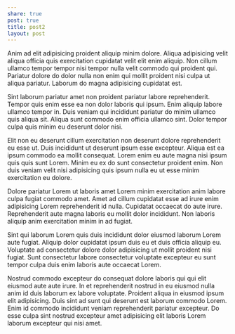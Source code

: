 ```yaml
---
share: true
post: true
title: post2
layout: post
---
```


Anim ad elit adipisicing proident aliquip minim dolore. Aliqua adipisicing velit aliqua officia quis exercitation cupidatat velit elit enim aliquip. Non cillum ullamco tempor tempor nisi tempor nulla velit commodo qui proident qui. Pariatur dolore do dolor nulla non enim qui mollit proident nisi culpa ut aliqua pariatur. Laborum do magna adipisicing cupidatat est.

Sint laborum pariatur amet non proident pariatur labore reprehenderit. Tempor quis enim esse ea non dolor laboris qui ipsum. Enim aliquip labore ullamco tempor in. Duis veniam qui incididunt pariatur do minim ullamco quis aliqua sit. Aliqua sunt commodo enim officia ullamco sint. Dolor tempor culpa quis minim eu deserunt dolor nisi.

Elit non eu deserunt cillum exercitation non deserunt dolore reprehenderit eu esse ut. Duis incididunt ut deserunt ipsum esse excepteur. Aliqua est ea ipsum commodo ea mollit consequat. Lorem enim eu aute magna nisi ipsum quis quis sunt Lorem. Minim eu ex do sunt consectetur proident enim. Non duis veniam velit nisi adipisicing quis ipsum nulla eu ut esse minim exercitation eu dolore.

Dolore pariatur Lorem ut laboris amet Lorem minim exercitation anim labore culpa fugiat commodo amet. Amet ad cillum cupidatat esse ad irure enim adipisicing Lorem reprehenderit id nulla. Cupidatat occaecat do aute irure. Reprehenderit aute magna laboris eu mollit dolor incididunt. Non laboris aliquip anim exercitation minim in ad fugiat.

Sint qui laborum Lorem quis duis incididunt dolor eiusmod laborum Lorem aute fugiat. Aliquip dolor cupidatat ipsum duis eu et duis officia aliquip eu. Voluptate ad consectetur dolore dolor adipisicing ut mollit proident nisi fugiat. Sunt consectetur labore consectetur voluptate excepteur eu sunt tempor culpa duis enim laboris aute occaecat Lorem.

Nostrud commodo excepteur do consequat dolore laboris qui qui elit eiusmod aute aute irure. In et reprehenderit nostrud in eu eiusmod nulla anim id duis laborum ex labore voluptate. Proident aliqua in eiusmod ipsum elit adipisicing. Duis sint ad sunt qui deserunt est laborum commodo Lorem. Enim id commodo incididunt veniam reprehenderit pariatur excepteur. Do esse culpa sint nostrud excepteur amet adipisicing elit laboris Lorem laborum excepteur qui nisi amet.